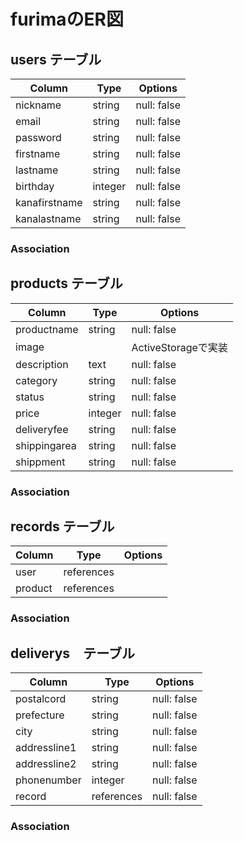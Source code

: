 # furimaのER図

## users テーブル
| Column        | Type    | Options     |
| ------------- | ------- | ----------- |
| nickname      | string  | null: false |
| email         | string  | null: false |
| password      | string  | null: false |
| firstname     | string  | null: false |
| lastname      | string  | null: false |
| birthday      | integer | null: false |
| kanafirstname | string  | null: false |
| kanalastname  | string  | null: false |

### Association

## products テーブル
| Column       | Type    | Options            |
| ------------ | ------- | ------------------ |
| productname  | string  | null: false        |
| image        |         | ActiveStorageで実装 |
| description  | text    | null: false        |
| category     | string  | null: false        |
| status       | string  | null: false        |
| price        | integer | null: false        |
| deliveryfee  | string  | null: false        |
| shippingarea | string  | null: false        |
| shippment    | string  | null: false        |

### Association

## records テーブル
| Column   | Type       | Options |
| -------- | ---------- | ------- |
| user     | references |         |
| product  | references |         |

### Association

## deliverys　テーブル
| Column       | Type       | Options     |
| ------------ | ---------- | ----------- |
| postalcord   | string     | null: false |
| prefecture   | string     | null: false |
| city         | string     | null: false |
| addressline1 | string     | null: false |
| addressline2 | string     | null: false |
| phonenumber  | integer    | null: false |
| record       | references | null: false |

### Association

